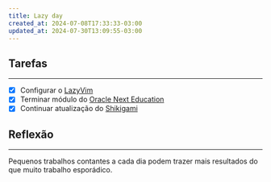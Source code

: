 ```yaml
---
title: Lazy day
created_at: 2024-07-08T17:33:33-03:00
updated_at: 2024-07-30T13:09:55-03:00
---
```

## Tarefas
---
 - [x] Configurar o [LazyVim](../../../sementes/2024/07/2024-07-08-LazyVim.md)
 - [x] Terminar módulo do [Oracle Next Education](mapas/2024-07-11-Oracle_Next_Education.md)
 - [x] Continuar atualização do [Shikigami](../../../api/sementes/2024/06/2024-06-30-Shikigami.md)

##  Reflexão
---
Pequenos trabalhos contantes a cada dia podem trazer mais resultados do que muito trabalho esporádico.